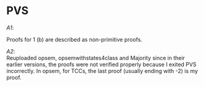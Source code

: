 # PVS <br/>  
*A1*: <br/>

Proofs for 1 (b) are described as non-primitive proofs.

*A2*:                                                             
Reuploaded opsem, opsemwithstates4class and Majority since  in their earlier versions, the proofs were not verified properly because I exited PVS incorrectly. In opsem, for TCCs, the last proof (usually ending with -2) is my proof.

